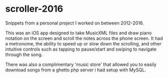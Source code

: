 # scroller-2016

Snippets from a personal project I worked on between 2012-2016. 

This was an iOS app designed to take MusicXML files and draw piano notation on the screen and scroll the notes across the phone screen. It had a metronome, the ability to speed up or slow down the scrolling, and other intuitive controls such as tapping to pause/start and swiping to navigate through the song. 

There was also a complimentary 'music store' that allowed you to easily download songs from a ghetto php server i had setup with MySQL.
